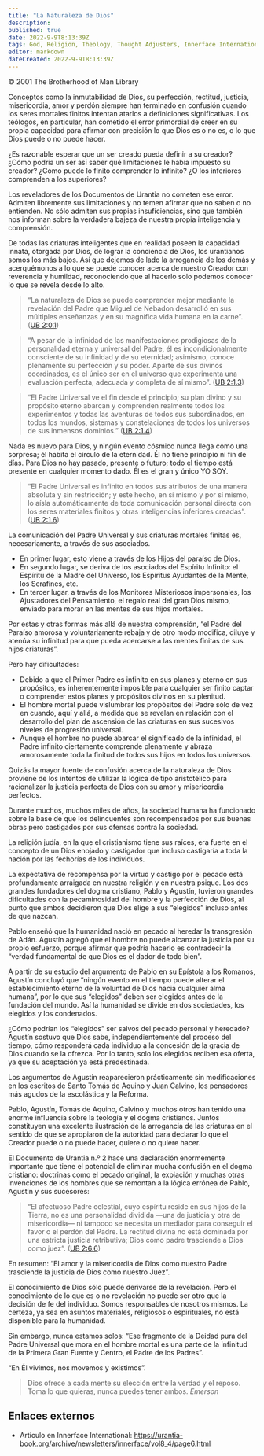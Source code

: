 ```yaml
---
title: "La Naturaleza de Dios"
description: 
published: true
date: 2022-9-9T8:13:39Z
tags: God, Religion, Theology, Thought Adjusters, Innerface International, article
editor: markdown
dateCreated: 2022-9-9T8:13:39Z
---
```


<p class="v-card v-sheet theme--light grey lighten-3 px-2">© 2001 The Brotherhood of Man Library</p>

Conceptos como la inmutabilidad de Dios, su perfección, rectitud, justicia, misericordia, amor y perdón siempre han terminado en confusión cuando los seres mortales finitos intentan atarlos a definiciones significativas. Los teólogos, en particular, han cometido el error primordial de creer en su propia capacidad para afirmar con precisión lo que Dios es o no es, o lo que Dios puede o no puede hacer.

¿Es razonable esperar que un ser creado pueda definir a su creador? ¿Cómo podría un ser así saber qué limitaciones le había impuesto su creador? ¿Cómo puede lo finito comprender lo infinito? ¿O los inferiores comprenden a los superiores?

Los reveladores de los Documentos de Urantia no cometen ese error. Admiten libremente sus limitaciones y no temen afirmar que no saben o no entienden. No sólo admiten sus propias insuficiencias, sino que también nos informan sobre la verdadera bajeza de nuestra propia inteligencia y comprensión.

De todas las criaturas inteligentes que en realidad poseen la capacidad innata, otorgada por Dios, de lograr la conciencia de Dios, los urantianos somos los más bajos. Así que dejemos de lado la arrogancia de los demás y acerquémonos a lo que se puede conocer acerca de nuestro Creador con reverencia y humildad, reconociendo que al hacerlo solo podemos conocer lo que se revela desde lo alto.

> “La naturaleza de Dios se puede comprender mejor mediante la revelación del Padre que Miguel de Nebadon desarrolló en sus múltiples enseñanzas y en su magnífica vida humana en la carne”. ([UB 2:0.1](/es/El_Libro_de_Urantia/2#p0_1))

> “A pesar de la infinidad de las manifestaciones prodigiosas de la personalidad eterna y universal del Padre, él es incondicionalmente consciente de su infinidad y de su eternidad; asimismo, conoce plenamente su perfección y su poder. Aparte de sus divinos coordinados, es el único ser en el universo que experimenta una evaluación perfecta, adecuada y completa de sí mismo”. ([UB 2:1.3](/es/El_Libro_de_Urantia/2#p1_3))

> “El Padre Universal ve el fin desde el principio; su plan divino y su propósito eterno abarcan y comprenden realmente todos los experimentos y todas las aventuras de todos sus subordinados, en todos los mundos, sistemas y constelaciones de todos los universos de sus inmensos dominios.” ([UB 2:1.4](/es/El_Libro_de_Urantia/2#p1_4))

Nada es nuevo para Dios, y ningún evento cósmico nunca llega como una sorpresa; él habita el círculo de la eternidad. Él no tiene principio ni fin de días. Para Dios no hay pasado, presente o futuro; todo el tiempo está presente en cualquier momento dado. Él es el gran y único YO SOY.

> “El Padre Universal es infinito en todos sus atributos de una manera absoluta y sin restricción; y este hecho, en sí mismo y por sí mismo, lo aísla automáticamente de toda comunicación personal directa con los seres materiales finitos y otras inteligencias inferiores creadas”. ([UB 2:1.6](/es/El_Libro_de_Urantia/2#p1_6))

La comunicación del Padre Universal y sus criaturas mortales finitas es, necesariamente, a través de sus asociados.

- En primer lugar, esto viene a través de los Hijos del paraíso de Dios.
- En segundo lugar, se deriva de los asociados del Espíritu Infinito: el Espíritu de la Madre del Universo, los Espíritus Ayudantes de la Mente, los Serafines, etc.
- En tercer lugar, a través de los Monitores Misteriosos impersonales, los Ajustadores del Pensamiento, el regalo real del gran Dios mismo, enviado para morar en las mentes de sus hijos mortales.

Por estas y otras formas más allá de nuestra comprensión, “el Padre del Paraíso amorosa y voluntariamente rebaja y de otro modo modifica, diluye y atenúa su infinitud para que pueda acercarse a las mentes finitas de sus hijos criaturas”.

Pero hay dificultades:

- Debido a que el Primer Padre es infinito en sus planes y eterno en sus propósitos, es inherentemente imposible para cualquier ser finito captar o comprender estos planes y propósitos divinos en su plenitud.
- El hombre mortal puede vislumbrar los propósitos del Padre sólo de vez en cuando, aquí y allá, a medida que se revelan en relación con el desarrollo del plan de ascensión de las criaturas en sus sucesivos niveles de progresión universal.
- Aunque el hombre no puede abarcar el significado de la infinidad, el Padre infinito ciertamente comprende plenamente y abraza amorosamente toda la finitud de todos sus hijos en todos los universos.

Quizás la mayor fuente de confusión acerca de la naturaleza de Dios proviene de los intentos de utilizar la lógica de tipo aristotélico para racionalizar la justicia perfecta de Dios con su amor y misericordia perfectos.

Durante muchos, muchos miles de años, la sociedad humana ha funcionado sobre la base de que los delincuentes son recompensados ​​por sus buenas obras pero castigados por sus ofensas contra la sociedad.

La religión judía, en la que el cristianismo tiene sus raíces, era fuerte en el concepto de un Dios enojado y castigador que incluso castigaría a toda la nación por las fechorías de los individuos.

La expectativa de recompensa por la virtud y castigo por el pecado está profundamente arraigada en nuestra religión y en nuestra psique. Los dos grandes fundadores del dogma cristiano, Pablo y Agustín, tuvieron grandes dificultades con la pecaminosidad del hombre y la perfección de Dios, al punto que ambos decidieron que Dios elige a sus “elegidos” incluso antes de que nazcan.

Pablo enseñó que la humanidad nació en pecado al heredar la transgresión de Adán. Agustín agregó que el hombre no puede alcanzar la justicia por su propio esfuerzo, porque afirmar que podría hacerlo es contradecir la “verdad fundamental de que Dios es el dador de todo bien”.

A partir de su estudio del argumento de Pablo en su Epístola a los Romanos, Agustín concluyó que “ningún evento en el tiempo puede alterar el establecimiento eterno de la voluntad de Dios hacia cualquier alma humana”, por lo que sus “elegidos” deben ser elegidos antes de la fundación del mundo. Así la humanidad se divide en dos sociedades, los elegidos y los condenados.

¿Cómo podrían los “elegidos” ser salvos del pecado personal y heredado? Agustín sostuvo que Dios sabe, independientemente del proceso del tiempo, cómo responderá cada individuo a la concesión de la gracia de Dios cuando se la ofrezca. Por lo tanto, solo los elegidos reciben esa oferta, ya que su aceptación ya está predestinada.

Los argumentos de Agustín reaparecieron prácticamente sin modificaciones en los escritos de Santo Tomás de Aquino y Juan Calvino, los pensadores más agudos de la escolástica y la Reforma.

Pablo, Agustín, Tomás de Aquino, Calvino y muchos otros han tenido una enorme influencia sobre la teología y el dogma cristianos. Juntos constituyen una excelente ilustración de la arrogancia de las criaturas en el sentido de que se apropiaron de la autoridad para declarar lo que el Creador puede o no puede hacer, quiere o no quiere hacer.

El Documento de Urantia n.º 2 hace una declaración enormemente importante que tiene el potencial de eliminar mucha confusión en el dogma cristiano: doctrinas como el pecado original, la expiación y muchas otras invenciones de los hombres que se remontan a la lógica errónea de Pablo, Agustín y sus sucesores:

> “El afectuoso Padre celestial, cuyo espíritu reside en sus hijos de la Tierra, no es una personalidad dividida —una de justicia y otra de misericordia— ni tampoco se necesita un mediador para conseguir el favor o el perdón del Padre. La rectitud divina no está dominada por una estricta justicia retributiva; Dios como padre trasciende a Dios como juez”. ([UB 2:6.6](/es/El_Libro_de_Urantia/2#p6_6))

En resumen: “El amor y la misericordia de Dios como nuestro Padre trasciende la justicia de Dios como nuestro Juez”.

El conocimiento de Dios sólo puede derivarse de la revelación. Pero el conocimiento de lo que es o no revelación no puede ser otro que la decisión de fe del individuo. Somos responsables de nosotros mismos. La certeza, ya sea en asuntos materiales, religiosos o espirituales, no está disponible para la humanidad.

Sin embargo, nunca estamos solos: “Ese fragmento de la Deidad pura del Padre Universal que mora en el hombre mortal es una parte de la infinitud de la Primera Gran Fuente y Centro, el Padre de los Padres”.

“En Él vivimos, nos movemos y existimos”.

> Dios ofrece a cada mente su elección entre la verdad y el reposo. Toma lo que quieras, nunca puedes tener ambos.
> _Emerson_

## Enlaces externos

- Artículo en Innerface International: https://urantia-book.org/archive/newsletters/innerface/vol8_4/page6.html


